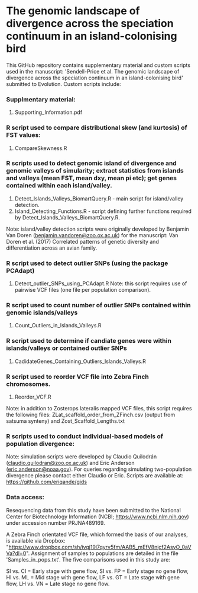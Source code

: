 # The genomic landscape of divergence across the speciation continuum in an island-colonising bird

This GitHub repository contains supplementary material and custom scripts used in the manuscript: 'Sendell-Price et al. The genomic landscape of divergence across the speciation continuum in an island-colonising bird' submitted to Evolution. Custom scripts include:

### Supplmentary material:
1) Supporting_Information.pdf  

### R script used to compare distributional skew (and kurtosis) of FST values:
1) CompareSkewness.R  

### R scripts used to detect genomic island of divergence and genomic valleys of simularity; extract statistics from islands and valleys (mean FST, mean dxy, mean pi etc); get genes contained within each island/valley. 
1) Detect_Islands_Valleys_BiomartQuery.R - main script for island/valley detection.
2) Island_Detecting_Functions.R - script defining further functions required by Detect_Islands_Valleys_BiomartQuery.R.

Note: island/valley detection scripts were originally developed by Benjamin Van Doren (benjamin.vandoren@zoo.ox.ac.uk) for the manuscript: Van Doren et al. (2017) Correlated patterns of genetic diversity and differentiation across an avian family.

### R script used to detect outlier SNPs (using the package PCAdapt)
1) Detect_outlier_SNPs_using_PCAdapt.R
Note: this script requires use of pairwise VCF files (one file per population comparison).

### R script used to count number of outlier SNPs contained within genomic islands/valleys
1) Count_Outliers_in_Islands_Valleys.R

### R script used to determine if candiate genes were within islands/valleys or contained outlier SNPs
1) CadidateGenes_Containing_Outliers_Islands_Valleys.R

### R script used to reorder VCF file into Zebra Finch chromosomes.
1) Reorder_VCF.R

Note: in addition to Zosterops lateralis mapped VCF files, this script requires the following files: ZLat_scaffold_order_from_ZFinch.csv (output from satsuma synteny) and Zost_Scaffold_Lengths.txt 

### R scripts used to conduct individual-based models of population divergence:
Note: simulation scripts were developed by Claudio Quilodrán (claudio.quilodran@zoo.ox.ac.uk) and Eric Anderson (eric.anderson@noaa.gov). For queries regarding simulating two-population divergence please contact either Claudio or Eric. Scripts are available at: https://github.com/eriqande/gids

### Data access:
Resequencing data from this study have been submitted to the National Center for Biotechnology Information (NCBI; https://www.ncbi.nlm.nih.gov) under accession number PRJNA489169. 

A Zebra Finch orientated VCF file, which formed the basis of our analyses, is available via Dropbox: "https://www.dropbox.com/sh/ivqj19l7qyrv5fm/AAB5_mEfV8njcf2AsyO_0aVVa?dl=0". Assignment of samples to populations are detailed in the file 'Samples_in_pops.txt'. The five comparisons used in this study are:

SI vs. CI = Early stage with gene flow, SI vs. FP = Early stage no gene flow, HI vs. ML = Mid stage with gene flow, LF vs. GT = Late stage with gene flow, LH vs. VN = Late stage no gene flow.
